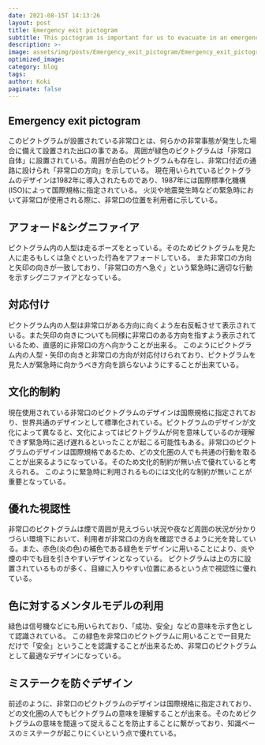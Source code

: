 ```yaml
---
date: 2021-08-15T 14:13:26
layout: post
title: Emergency exit pictogram
subtitle: This pictogram is important for us to evacuate in an emergency.
description: >-
image: assets/img/posts/Emergency_exit_pictogram/Emergency_exit_pictogram.jpg
optimized_image: 
category: blog
tags: 
author: Koki
paginate: false
---
```


## Emergency exit pictogram

このピクトグラムが設置されている非常口とは、何らかの非常事態が発生した場合に備えて設置された出口の事である。
周囲が緑色のピクトグラムは「非常口自体」に設置されている。周囲が白色のピクトグラムも存在し、非常口付近の通路に設けられ「非常口の方向」を示している。
現在用いられているピクトグラムのデザインは1982年に導入されたものであり、1987年には国際標準化機構(ISO)によって国際規格に指定されている。
火災や地震発生時などの緊急時において非常口が使用される際に、非常口の位置を利用者に示している。

## アフォード&シグニファイア

ピクトグラム内の人型は走るポーズをとっている。そのためピクトグラムを見た人に走るもしくは急ぐといった行為をアフォードしている。
また非常口の方向と矢印の向きが一致しており、「非常口の方へ急ぐ」という緊急時に適切な行動を示すシグニファイアとなっている。

## 対応付け

ピクトグラム内の人型は非常口がある方向に向くよう左右反転させて表示されている。また矢印の向きについても同様に非常口のある方向を指すよう表示されているため、直感的に非常口の方へ向かうことが出来る。
このようにピクトグラム内の人型・矢印の向きと非常口の方向が対応付けられており、ピクトグラムを見た人が緊急時に向かうべき方向を誤らないようにすることが出来ている。

## 文化的制約

現在使用されている非常口のピクトグラムのデザインは国際規格に指定されており、世界共通のデザインとして標準化されている。ピクトグラムのデザインが文化によって異なると、文化によってはピクトグラムが何を意味しているのか理解できず緊急時に逃げ遅れるといったことが起こる可能性もある。非常口のピクトグラムのデザインは国際規格であるため、どの文化圏の人でも共通の行動を取ることが出来るようになっている。そのため文化的制約が無い点で優れていると考えられる。
このように緊急時に利用されるものには文化的な制約が無いことが重要となっている。

## 優れた視認性

非常口のピクトグラムは煙で周囲が見えづらい状況や夜など周囲の状況が分かりづらい環境下において、利用者が非常口の方向を確認できるように光を発している。また、赤色(炎の色)の補色である緑色をデザインに用いることにより、炎や煙の中でも目を引きやすいデザインとなっている。
ピクトグラムは上の方に設置されているものが多く、目線に入りやすい位置にあるという点で視認性に優れている。

## 色に対するメンタルモデルの利用

緑色は信号機などにも用いられており、「成功、安全」などの意味を示す色として認識されている。
この緑色を非常口のピクトグラムに用いることで一目見ただけで「安全」ということを認識することが出来るため、非常口のピクトグラムとして最適なデザインになっている。

## ミステークを防ぐデザイン

前述のように、非常口のピクトグラムのデザインは国際規格に指定されており、どの文化圏の人でもピクトグラムの意味を理解することが出来る。そのためピクトグラムの意味を間違って捉えることを防止することに繋がっており、知識ベースのミステークが起こりにくいという点で優れている。